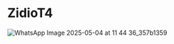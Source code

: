 # ZidioT4
![WhatsApp Image 2025-05-04 at 11 44 36_357b1359](https://github.com/user-attachments/assets/641df028-8bc2-4a9c-9ed0-ccc5b923981b)
